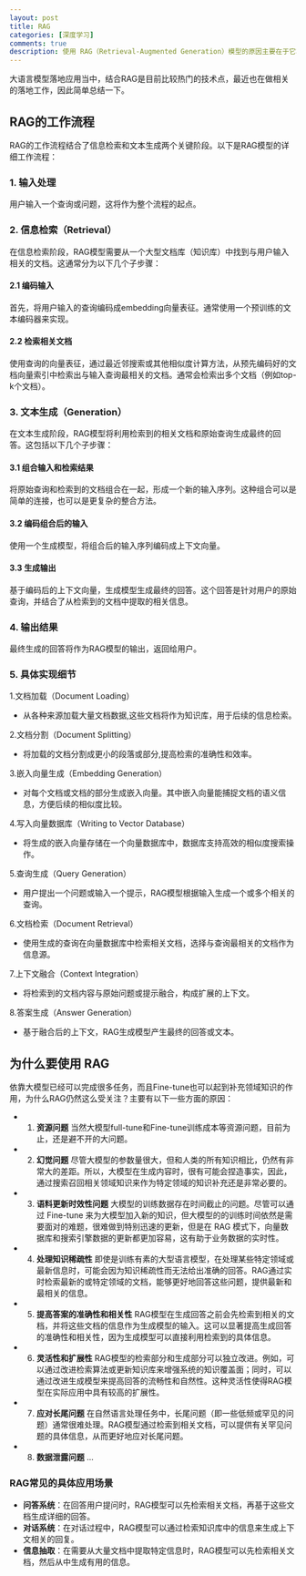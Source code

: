 ```yaml
---
layout: post
title: RAG
categories: [深度学习]
comments: true
description: 使用 RAG（Retrieval-Augmented Generation）模型的原因主要在于它将检索（Retrieval）和生成（Generation）这两种技术结合起来，以提高问答系统、对话系统等自然语言处理任务的效果。
---
```


大语言模型落地应用当中，结合RAG是目前比较热门的技术点，最近也在做相关的落地工作，因此简单总结一下。

## RAG的工作流程
RAG的工作流程结合了信息检索和文本生成两个关键阶段。以下是RAG模型的详细工作流程：

### 1. 输入处理
用户输入一个查询或问题，这将作为整个流程的起点。

### 2. 信息检索（Retrieval）
在信息检索阶段，RAG模型需要从一个大型文档库（知识库）中找到与用户输入相关的文档。这通常分为以下几个子步骤：

#### 2.1 编码输入
首先，将用户输入的查询编码成embedding向量表征。通常使用一个预训练的文本编码器来实现。

#### 2.2 检索相关文档
使用查询的向量表征，通过最近邻搜索或其他相似度计算方法，从预先编码好的文档向量索引中检索出与输入查询最相关的文档。通常会检索出多个文档（例如top-k个文档）。

### 3. 文本生成（Generation）
在文本生成阶段，RAG模型将利用检索到的相关文档和原始查询生成最终的回答。这包括以下几个子步骤：

#### 3.1 组合输入和检索结果
将原始查询和检索到的文档组合在一起，形成一个新的输入序列。这种组合可以是简单的连接，也可以是更复杂的整合方法。

#### 3.2 编码组合后的输入
使用一个生成模型，将组合后的输入序列编码成上下文向量。

#### 3.3 生成输出
基于编码后的上下文向量，生成模型生成最终的回答。这个回答是针对用户的原始查询，并结合了从检索到的文档中提取的相关信息。

### 4. 输出结果
最终生成的回答将作为RAG模型的输出，返回给用户。


### 5. 具体实现细节
1.文档加载（Document Loading）
- 从各种来源加载大量文档数据,这些文档将作为知识库，用于后续的信息检索。

2.文档分割（Document Splitting）
- 将加载的文档分割成更小的段落或部分,提高检索的准确性和效率。

3.嵌入向量生成（Embedding Generation）
- 对每个文档或文档的部分生成嵌入向量。其中嵌入向量能捕捉文档的语义信息，方便后续的相似度比较。
  
4.写入向量数据库（Writing to Vector Database）
- 将生成的嵌入向量存储在一个向量数据库中，数据库支持高效的相似度搜索操作。
  
5.查询生成（Query Generation）
- 用户提出一个问题或输入一个提示，RAG模型根据输入生成一个或多个相关的查询。
  
6.文档检索（Document Retrieval）
- 使用生成的查询在向量数据库中检索相关文档，选择与查询最相关的文档作为信息源。

7.上下文融合（Context Integration）
- 将检索到的文档内容与原始问题或提示融合，构成扩展的上下文。

8.答案生成（Answer Generation）
- 基于融合后的上下文，RAG生成模型产生最终的回答或文本。




## 为什么要使用 RAG
依靠大模型已经可以完成很多任务，而且Fine-tune也可以起到补充领域知识的作用，为什么RAG仍然这么受关注？主要有以下一些方面的原因：
- 1. **资源问题**
当然大模型full-tune和Fine-tune训练成本等资源问题，目前为止，还是避不开的大问题。
  
- 2. **幻觉问题**
尽管大模型的参数量很大，但和人类的所有知识相比，仍然有非常大的差距。所以，大模型在生成内容时，很有可能会捏造事实，因此，通过搜索召回相关领域知识来作为特定领域的知识补充还是非常必要的。

- 3. **语料更新时效性问题**
大模型的训练数据存在时间截止的问题。尽管可以通过 Fine-tune 来为大模型加入新的知识，但大模型的的训练时间依然是需要面对的难题，很难做到特别迅速的更新，但是在 RAG 模式下，向量数据库和搜索引擎数据的更新都更加容易，这有助于业务数据的实时性。

- 4. **处理知识稀疏性**
即使是训练有素的大型语言模型，在处理某些特定领域或最新信息时，可能会因为知识稀疏性而无法给出准确的回答。RAG通过实时检索最新的或特定领域的文档，能够更好地回答这些问题，提供最新和最相关的信息。

- 5. **提高答案的准确性和相关性**
RAG模型在生成回答之前会先检索到相关的文档，并将这些文档的信息作为生成模型的输入。这可以显著提高生成回答的准确性和相关性，因为生成模型可以直接利用检索到的具体信息。

- 6. **灵活性和扩展性**
RAG模型的检索部分和生成部分可以独立改进。例如，可以通过改进检索算法或更新知识库来增强系统的知识覆盖面；同时，可以通过改进生成模型来提高回答的流畅性和自然性。这种灵活性使得RAG模型在实际应用中具有较高的扩展性。

- 7. **应对长尾问题**
在自然语言处理任务中，长尾问题（即一些低频或罕见的问题）通常很难处理。RAG模型通过检索到相关文档，可以提供有关罕见问题的具体信息，从而更好地应对长尾问题。

- 8. **数据泄露问题**
...




### RAG常见的具体应用场景
- **问答系统**：在回答用户提问时，RAG模型可以先检索相关文档，再基于这些文档生成详细的回答。
- **对话系统**：在对话过程中，RAG模型可以通过检索知识库中的信息来生成上下文相关的回复。
- **信息抽取**：在需要从大量文档中提取特定信息时，RAG模型可以先检索相关文档，然后从中生成有用的信息。
